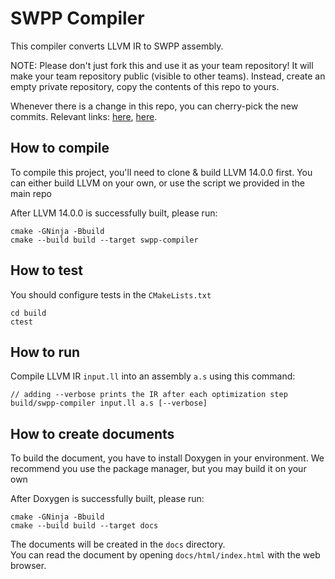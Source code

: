 # SWPP Compiler

This compiler converts LLVM IR to SWPP assembly.

NOTE: Please don't just fork this and use it as your team repository!
It will make your team repository public (visible to other teams).
Instead, create an empty private repository, copy the contents of
this repo to yours.

Whenever there is a change in this repo, you can cherry-pick the new commits.
Relevant links:
[here](https://coderwall.com/p/sgpksw/git-cherry-pick-from-another-repository),
[here](https://stackoverflow.com/questions/5120038/is-it-possible-to-cherry-pick-a-commit-from-another-git-repository).

## How to compile

To compile this project, you'll need to clone & build LLVM 14.0.0 first.
You can either build LLVM on your own, or use the script we provided
in the main repo

After LLVM 14.0.0 is successfully built, please run:

```
cmake -GNinja -Bbuild
cmake --build build --target swpp-compiler
```


## How to test

You should configure tests in the `CMakeLists.txt`

```
cd build
ctest
```


## How to run

Compile LLVM IR `input.ll` into an assembly `a.s` using this command:

```
// adding --verbose prints the IR after each optimization step
build/swpp-compiler input.ll a.s [--verbose]
```


## How to create documents

To build the document, you have to install Doxygen in your environment.
We recommend you use the package manager, but you may build it on your own

After Doxygen is successfully built, please run:

```
cmake -GNinja -Bbuild
cmake --build build --target docs
```

The documents will be created in the `docs` directory.  
You can read the document by opening `docs/html/index.html` with the
web browser.
